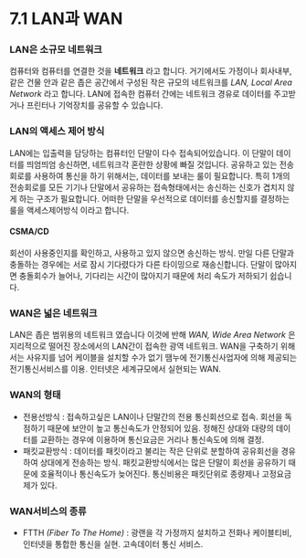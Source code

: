 # 7.1 LAN과 WAN

### LAN은 소규모 네트워크

 컴퓨터와 컴퓨터를 연결한 것을 **네트워크** 라고 합니다. 거기에서도 가정이나 회사내부, 같은 건물 안과 같은 좁은 공간에서 구성된 작은 규모의 네트워크를 *LAN, Local Area Network* 라고 합니다. LAN에 접속한 컴퓨터 간에는 네트워크 경유로 데이터를 주고받거나 프린터나 기억장치를 공유할 수 있습니다.

### LAN의 액세스 제어 방식

 LAN에는 입출력을 담당하는 컴퓨터인 단말이 다수 접속되어있습니다. 이 단말이 데이터를 띄엄띄엄 송신하면, 네트워크각 혼란한 상황에 빠질 것입니다. 공유하고 있는 전송회로를 사용하여 통신을 하기 위해서는, 데이터를 보내는 룰이 필요합니다. 특히 1개의 전송회로를 모든 기기나 단말에서 공유하는 접속형태에서는 송신하는 신호가 겹치지 않게 하는 구조가 필요합니다. 어떠한 단말을 우선적으로 데이터를 송신할지를 결정하는 룰을 액세스제어방식 이라고 합니다. 

#### CSMA/CD

회선이 사용중인지를 확인하고, 사용하고 있지 않으면 송신하는 방식. 만일 다른 단말과 충돌하는 경우에는 서로 잠시 기다렸다가 다른 타이밍으로 재송신합니다. 단말이 많아지면 충돌회수가 늘어나, 기다리는 시간이 많아지기 때문에 처리 속도가 저하되기 쉽습니다.

### WAN은 넓은 네트워크

LAN은 좁은 범위용의 네트워크 였습니다 이것에 반해 *WAN, Wide Area Network* 은 지리적으로 떨어진 장소에서의 LAN간이 접속한 광역 네트워크. WAN을 구축하기 위해서는 사유지를 넘어 케이블을 설치할 수가 없기 땜누에 전기통신사업자에 의해 제공되는 전기통신서비스를 이용. 인터넷은 세계규모에서 실현되는 WAN.

### WAN의 형태

- 전용선방식 : 접속하고싶은 LAN이나 단말간의 전용 통신회선으로 접속. 회선을 독점하기 때문에 보안이 높고 통신속도가 안정되어 있음. 정해진 상대와 대량의 데이터를 교환하는 경우에 이용하며 통신요금은 거리나 통신속도에 의해 결정.
- 패킷교환방식 : 데이터를 패킷이라고 불리는 작은 단위로 분할하여 공유회선을 경유하여 상대에게 전송하는 방식. 패킷교환방식에서는 많은 단말이 회선을 공유하기 때문에 호율적이나 통신속도가 늦어진다. 통신비용은 패킷단위로 종량제나 고정요금제가 있다.

### WAN서비스의 종류

- FTTH *(Fiber To The Home)* : 광랜을 각 가정까지 설치하고 전화나 케이블티비, 인터넷을 통합한 통신을 실현. 고속데이터 통신 서비스.



